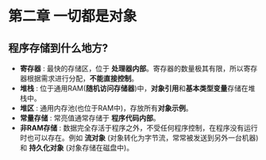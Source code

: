 # 第二章 一切都是对象

## 程序存储到什么地方?
- **寄存器** : 最快的存储区，位于 **处理器内部**。寄存器的数量极其有限，所以寄存器根据需求进行分配，**不能直接控制**。
- **堆栈** : 位于通用RAM(**随机访问存储器**)中，**对象引用**和**基本类型变量**存储在堆栈中。
- **堆区** : 通用内存池(也位于RAM中)，存放所有**对象示例**。
- **常量存储** : 常亮值通常存储于 **程序代码内部**。
- **非RAM存储** : 数据完全存活于程序之外，不受任何程序控制，在程序没有运行时也可以存在。例如 **流对象** (对象转化为字节流，常常被发送到另外一台机器) 和 **持久化对象** (对象存储在磁盘中)。

